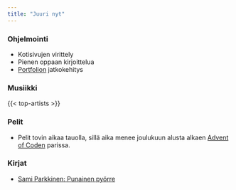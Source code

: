 ```yaml
---
title: "Juuri nyt"
---
```


### Ohjelmointi
- Kotisivujen virittely
- Pienen oppaan kirjoittelua
- [Portfolion](https://github.com/saaste/portfolio) jatkokehitys

### Musiikki
{{< top-artists >}}

### Pelit
- Pelit tovin aikaa tauolla, sillä aika menee joulukuun alusta alkaen [Advent of Coden](https://adventofcode.com/2024) parissa.

### Kirjat
- [Sami Parkkinen: Punainen pyörre](https://finna.fi/Record/helmet.1978283?sid=4866119961)